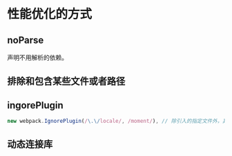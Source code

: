 # 性能优化的方式

## noParse

声明不用解析的依赖。

## 排除和包含某些文件或者路径

## ingorePlugin

```js
new webpack.IgnorePlugin(/\.\/locale/, /moment/), // 除引入的指定文件外，其他文件都忽略。
```

## 动态连接库
